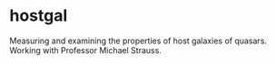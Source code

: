 # hostgal

Measuring and examining the properties of host galaxies of quasars.
Working with Professor Michael Strauss.
